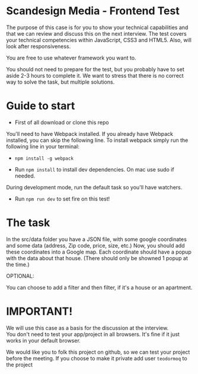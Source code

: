 Scandesign Media - Frontend Test
==========================

The purpose of this case is for you to show your technical capabilities and that we can review and discuss this on the next interview.
The test covers your technical competencies within JavaScript, CSS3 and HTML5. Also, will look after responsiveness.

You are free to use whatever framework you want to.

You should not need to prepare for the test, but you probably have to set aside 2-3 hours to complete it.
We want to stress that there is no correct way to solve the task, but multiple solutions.


Guide to start
==========================

* First of all download or clone this repo

You'll need to have Webpack installed. If you already have Webpack installed, you can skip the following line.
To install webpack simply run the following line in your terminal:
* `npm install -g webpack`

* Run `npm install` to install dev dependencies. On mac use sudo if needed.

During development mode, run the default task so you'll have watchers.
* Run `npm run dev` to set fire on this test!


The task
==========================

In the src/data folder you have a JSON file, with some google coordinates and some data (address, Zip code, price, size, etc.)
Now, you should add these coordinates into a Google map.
Each coordinate should have a popup with the data about that house. (There should only be showned 1 popup at the time.)

OPTIONAL:

You can choose to add a filter and then filter, if it's a house or an apartment.


IMPORTANT!
==========================

We will use this case as a basis for the discussion at the interview.  
You don't need to test your app/project in all browsers. It's fine if it just works in your default browser.

We would like you to folk this project on github, so we can test your project before the meeting.
If you choose to make it private add user `teodormoq` to the project
